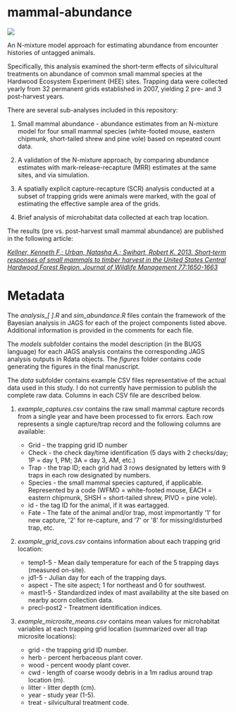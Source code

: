 mammal-abundance
====================

![](https://zenodo.org/badge/DOI/10.5281/zenodo.154200.svg)

An N-mixture model approach for estimating abundance from encounter histories of untagged animals.

Specifically, this analysis examined the short-term effects of silvicultural treatments on abundance of common small mammal species at the Hardwood Ecosystem Experiment (HEE) sites. Trapping data were collected yearly from 32 permanent grids established in 2007, yielding 2 pre- and 3 post-harvest years.

There are several sub-analyses included in this repository:

1. Small mammal abundance - abundance estimates from an N-mixture model for four small mammal species (white-footed mouse, eastern chipmunk, short-tailed shrew and pine vole) based on repeated count data.

2. A validation of the N-mixture approach, by comparing abundance estimates with mark-release-recapture (MRR) estimates at the same sites, and via simulation.

3. A spatially explicit capture-recapture (SCR) analysis conducted at a subset of trapping grids were animals were marked, with the goal of estimating the effective sample area of the grids.

4. Brief analysis of microhabitat data collected at each trap location.

The results (pre vs. post-harvest small mammal abundance) are published in the following article:

[*Kellner, Kenneth F.; Urban, Natasha A.; Swihart, Robert K. 2013. Short‐term responses of small mammals to timber harvest in the United States Central Hardwood Forest Region. Journal of Wildlife Management 77:1650-1663*](http://onlinelibrary.wiley.com/doi/10.1002/jwmg.613/full)

Metadata
====================

The *analysis_[ ].R* and *sim_abundance.R* files contain the framework of the Bayesian analysis in JAGS for each of the project components listed above. Additional information is provided in the comments for each file.

The *models* subfolder contains the model description (in the BUGS language) for each JAGS analysis contains the corresponding JAGS analysis outputs in Rdata objects. The *figures* folder contains code generating the figures in the final manuscript.

The *data* subfolder contains example CSV files representative of the actual data used in this study. I do not currently have permission to publish the complete raw data. Columns in each CSV file are described below.

1.  *example_captures.csv* contains the raw small mammal capture records from a single year and have been processed to fix errors. Each row represents a single capture/trap record and the following columns are available:  
    -  Grid - the trapping grid ID number
    -  Check - the check day/time identification (5 days with 2 checks/day; 1P = day 1, PM; 3A = day 3, AM, etc.)
    -  Trap - the trap ID; each grid had 3 rows designated by letters with 9 traps in each row designated by numbers.
    -  Species - the small mammal species captured, if applicable. Represented by a code (WFMO = white-footed mouse, EACH = eastern chipmunk, SHSH = short-tailed shrew, PIVO = pine vole).
    -  id - the tag ID for the animal, if it was eartagged.
    -  Fate - The fate of the animal and/or trap, most impmortantly '1' for new capture, '2' for re-capture, and '7' or '8' for missing/disturbed trap, etc.

2.  *example_grid_covs.csv* contains information about each trapping grid location:
    -  temp1-5 - Mean daily temperature for each of the 5 trapping days (measured on-site).
    -  jd1-5 - Julian day for each of the trapping days.
    -  aspect - The site aspect; 1 for northeast and 0 for southwest.
    -  mast1-5 - Standardized index of mast availability at the site based on nearby acorn collection data.
    -  precl-post2 - Treatment identification indices.

3.  *example_microsite_means.csv* contains mean values for microhabitat variables at each trapping grid location (summarized over all trap microsite locations):
    -  grid - the trapping grid ID number.
    -  herb - percent herbaceous plant cover.
    -  wood - percent woody plant cover.
    -  cwd - length of coarse woody debris in a 1m radius around trap location (m).
    -  litter - litter depth (cm).
    -  year - study year (1-5).
    -  treat - silvicultural treatment code.


